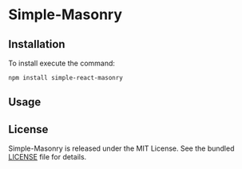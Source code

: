 # Simple-Masonry

## Installation

To install execute the command:

```shell
npm install simple-react-masonry
```

## Usage

## License

Simple-Masonry is released under the MIT License. See the bundled [LICENSE](LICENSE) file for details.